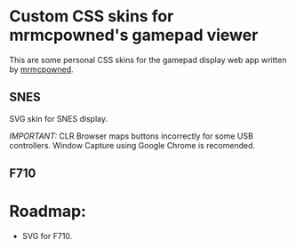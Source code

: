 # Custom CSS skins for mrmcpowned's gamepad viewer

This are some personal CSS skins for the gamepad display web app written by
[mrmcpowned](https://obsproject.com/forum/threads/gamepad-display.12508/).

## SNES
SVG skin for SNES display.

*IMPORTANT:* CLR Browser maps buttons incorrectly for some USB controllers.
Window Capture using Google Chrome is recomended.

## F710

# Roadmap:
- SVG for F710.
